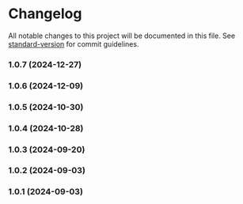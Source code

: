 # Changelog

All notable changes to this project will be documented in this file. See [standard-version](https://github.com/conventional-changelog/standard-version) for commit guidelines.

### 1.0.7 (2024-12-27)

### 1.0.6 (2024-12-09)

### 1.0.5 (2024-10-30)

### 1.0.4 (2024-10-28)

### 1.0.3 (2024-09-20)

### 1.0.2 (2024-09-03)

### 1.0.1 (2024-09-03)
